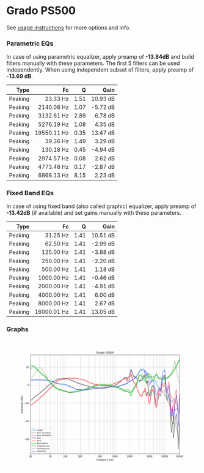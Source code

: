 # Grado PS500
See [usage instructions](https://github.com/jaakkopasanen/AutoEq#usage) for more options and info.

### Parametric EQs
In case of using parametric equalizer, apply preamp of **-13.84dB** and build filters manually
with these parameters. The first 5 filters can be used independently.
When using independent subset of filters, apply preamp of **-13.69 dB**.

| Type    | Fc          |    Q | Gain     |
|--------:|------------:|-----:|---------:|
| Peaking | 23.33 Hz    | 1.51 | 10.93 dB |
| Peaking | 2140.08 Hz  | 1.07 | -5.72 dB |
| Peaking | 3132.61 Hz  | 2.89 | 6.78 dB  |
| Peaking | 5276.19 Hz  | 1.08 | 4.35 dB  |
| Peaking | 19550.11 Hz | 0.35 | 13.47 dB |
| Peaking | 39.36 Hz    | 1.49 | 3.29 dB  |
| Peaking | 130.18 Hz   | 0.45 | -4.94 dB |
| Peaking | 2974.57 Hz  | 0.08 | 2.62 dB  |
| Peaking | 4773.48 Hz  | 0.17 | -2.87 dB |
| Peaking | 6868.13 Hz  | 8.15 | 2.23 dB  |

### Fixed Band EQs
In case of using fixed band (also called graphic) equalizer, apply preamp of **-13.42dB**
(if available) and set gains manually with these parameters.

| Type    | Fc          |    Q | Gain     |
|--------:|------------:|-----:|---------:|
| Peaking | 31.25 Hz    | 1.41 | 10.51 dB |
| Peaking | 62.50 Hz    | 1.41 | -2.99 dB |
| Peaking | 125.00 Hz   | 1.41 | -3.88 dB |
| Peaking | 250.00 Hz   | 1.41 | -2.20 dB |
| Peaking | 500.00 Hz   | 1.41 | 1.18 dB  |
| Peaking | 1000.00 Hz  | 1.41 | -0.46 dB |
| Peaking | 2000.00 Hz  | 1.41 | -4.91 dB |
| Peaking | 4000.00 Hz  | 1.41 | 6.00 dB  |
| Peaking | 8000.00 Hz  | 1.41 | 2.67 dB  |
| Peaking | 16000.01 Hz | 1.41 | 13.05 dB |

### Graphs
![](./Grado%20PS500.png)